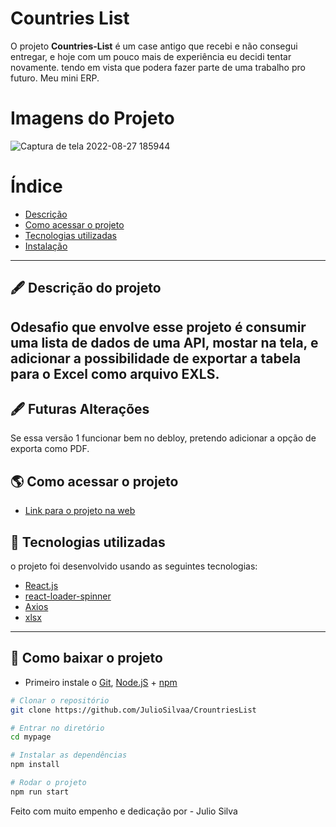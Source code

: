 # Countries List

O projeto **Countries-List** é um case antigo que recebi e não consegui entregar, e hoje com um pouco mais de experiência eu decidi tentar novamente. tendo em vista que podera fazer parte de uma trabalho pro futuro. Meu mini ERP.

# Imagens do Projeto
![Captura de tela 2022-08-27 185944](https://user-images.githubusercontent.com/69260762/187049376-548dca99-8acb-425a-bc14-2f109dabf393.png)

# Índice

- [Descrição](#-descrição-do-projeto)
- [Como acessar o projeto](#-como-acessar-o-projeto)
- [Tecnologias utilizadas](#-tecnologias-utilizadas)
- [Instalação](#-como-baixar-o-projeto)

---

## 🖋 Descrição do projeto

## Odesafio que envolve esse projeto é consumir uma lista de dados de uma API, mostar na tela, e adicionar a possibilidade de exportar a tabela para o Excel como arquivo EXLS.

## 🖋 Futuras Alterações

Se essa versão 1 funcionar bem no debloy, pretendo adicionar a opção de exporta como PDF.

## 🌎 Como acessar o projeto

- [Link para o projeto na web](https://tablelistforexcel.surge.sh/)

## 🚀 Tecnologias utilizadas

o projeto foi desenvolvido usando as seguintes tecnologias:

- [React.js](https://pt-br.reactjs.org/docs/getting-started.html)
- [react-loader-spinner](https://mhnpd.github.io/react-loader-spinner/docs/category/components/)
- [Axios](https://axios-http.com/docs/intro)
- [xlsx](https://openbase.com/js/xlsx/documentation)

---

## 💾 Como baixar o projeto

- Primeiro instale o
  [Git](https://git-scm.com/),
  [Node.jS](https://nodejs.org/pt-br/download/) + [npm](https://www.npmjs.com/get-npm)

```bash
# Clonar o repositório
git clone https://github.com/JulioSilvaa/CrountriesList

# Entrar no diretório
cd mypage

# Instalar as dependências
npm install

# Rodar o projeto
npm run start
```

Feito com muito empenho e dedicação por - Julio Silva
